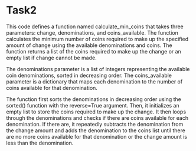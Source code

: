 # Task2

This code defines a function named calculate_min_coins that takes three parameters: change, denominations, and coins_available. The function calculates the minimum number of coins required to make up the specified amount of change using the available denominations and coins. The function returns a list of the coins required to make up the change or an empty list if change cannot be made.

The denominations parameter is a list of integers representing the available coin denominations, sorted in decreasing order. The coins_available parameter is a dictionary that maps each denomination to the number of coins available for that denomination.

The function first sorts the denominations in decreasing order using the sorted() function with the reverse=True argument. Then, it initializes an empty list to store the coins required to make up the change. It then loops through the denominations and checks if there are coins available for each denomination. If there are, it repeatedly subtracts the denomination from the change amount and adds the denomination to the coins list until there are no more coins available for that denomination or the change amount is less than the denomination.
